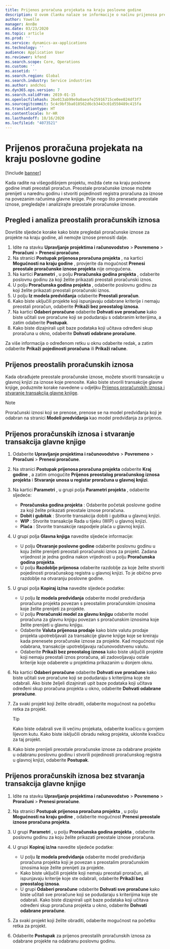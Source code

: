 ```yaml
---
title: Prijenos proračuna projekata na kraju poslovne godine
description: U ovom članku nalaze se informacije o načinu prijenosa preostalog proračunskog iznosa u naredne godine i stvaranju pojedinosti proračunskog registra.
author: Yowelle
manager: AnnBe
ms.date: 03/23/2020
ms.topic: article
ms.prod: ''
ms.service: dynamics-ax-applications
ms.technology: ''
audience: Application User
ms.reviewer: kfend
ms.search.scope: Core, Operations
ms.custom: ''
ms.assetid: ''
ms.search.region: Global
ms.search.industry: Service industries
ms.author: andchoi
ms.dyn365.ops.version: 7
ms.search.validFrom: 2019-01-15
ms.openlocfilehash: 26e013ab99e9a0aeafe25916715ce0ee024df3f7
ms.sourcegitcommit: 5c4c9bf3ba018562d6cb3443c01d550489c415fa
ms.translationtype: HT
ms.contentlocale: hr-HR
ms.lasthandoff: 10/16/2020
ms.locfileid: "4073521"
---
```

# <a name="transfer-project-budgets-at-fiscal-year-end"></a>Prijenos proračuna projekata na kraju poslovne godine

[!include [banner](../includes/banner.md)]

Kada radite na višegodišnjem projektu, možda ćete na kraju poslovne godine imati preostali proračun. Preostale proračunske iznose možete prenijeti u narednu godinu i stvoriti pojedinosti registra proračuna za iznose na povezanim računima glavne knjige. Prije nego što prenesete preostale iznose, pregledajte i analizirajte preostale proračunske iznose.

## <a name="review-and-analyze-remaining-budget-amounts"></a>Pregled i analiza preostalih proračunskih iznosa

Dovršite sljedeće korake kako biste pregledali proračunske iznose za projekte na kraju godine, ali nemojte iznose prenositi dalje.

1. Idite na stavku **Upravljanje projektima i računovodstvo** > **Povremeno** > **Proračuni** > **Prenesi proračune**. 
2. Na stranici **Postupak prijenosa proračuna projekta** , na kartici **Mogućnosti na kraju godine** , provjerite da mogućnost **Prenesi preostale proračunske iznose projekta** nije omogućena.
3. Na kartici **Parametri** , u polju **Proračunska godina projekta** , odaberite poslovnu godinu za koji želite prikazati preostali proračunski iznos. 
4. U polju **Proračunska godina projekta** , odaberite poslovnu godinu za koji želite prikazati preostali proračunski iznos. 
5. U polju **Iz modela predviđanja** odaberite **Preostali proračun**. 
6. Kako biste uključili projekte koji ispunjavaju odabrane kriterije i nemaju preostali proračun, odaberite **Prikaži bez preostalog iznosa**.  
7. Na kartici **Odaberi proračune** odaberite **Dohvati sve proračune** kako biste učitali sve proračune koji se podudaraju s odabranim kriterijima, a zatim odaberite **Postupak**. 
8. Kako biste dizajnirali upit baze podataka koji učitava određeni skup proračuna u okno, odaberite **Dohvati odabrane proračune**.

Za više informacija o određenom retku u oknu odaberite redak, a zatim odaberite **Prikaži pojedinosti proračuna** ili **Prikaži račune**.

## <a name="carry-forward-remaining-budget-amounts"></a>Prijenos preostalih proračunskih iznosa 

Kada obrađujete preostale proračunske iznose, možete stvoriti transakcije u glavnoj knjizi za iznose koje prenosite. Kako biste stvorili transakcije glavne knjige, poduzmite korake navedene u odjeljku [Prijenos proračunskih iznosa i stvaranje transakcija glavne knjige](#carry-forward). 

> [!NOTE]
> Proračunski iznosi koji se prenose, prenose se na model predviđanja koji je odabran na stranici **Modeli predviđanja** kao model predviđanja za prijenos.  

## <a name="carry-forward-budget-amounts-and-create-general-ledger-transactions"></a><a name="carry-forward"></a>Prijenos proračunskih iznosa i stvaranje transakcija glavne knjige

1.  Odaberite **Upravljanje projektima i računovodstvo** > **Povremeno** > **Proračuni** > **Prenesi proračune**. 
2. Na stranici **Postupak prijenosa proračuna projekta** odaberite **Kraj godine** , a zatim omogućite **Prijenos preostalog proračunskog iznosa projekta** i **Stvaranje unosa u registar proračuna u glavnoj knjizi**. 
3. Na kartici **Parametri** , u grupi polja **Parametri projekta** , odaberite sljedeće:

   - **Proračunska godina projekta** : Odaberite početak poslovne godine za koji želite prikazati preostale iznose proračuna. 
   - **Dobit i gubitak** : Stvorite transakcija dobiti i gubitka u glavnoj knjizi. 
   -  **WIP** : Stvorite transakcije Rada u tijeku (WIP) u glavnoj knjizi.
   -  **Plaća** : Stvorite transakcije raspodjele plaća u glavnoj knjizi. 

5. U grupi polja **Glavna knjiga** navedite sljedeće informacije: 

   - U polju **Otvaranje poslovne godine** odaberite poslovnu godinu u koju želite prenijeti preostali proračunski iznos za projekt. Zadana vrijednost je jedna godina nakon vrijednosti u polju **Proračunska godina projekta**.
   -  U polju **Razdoblje prijenosa** odaberite razdoblje za koje želite stvoriti pojedinosti proračunskog registra u glavnoj knjizi. To je obično prvo razdoblje na otvaranju poslovne godine.

6. U grupi polja **Kopiraj iz/na** navedite sljedeće podatke:

   - U polju **Iz modela predviđanja** odaberite model predviđanja proračuna projekta povezan s preostalim proračunskim iznosima koje želite prenijeti za projekte. 
   - U polju **Proračunski model za glavnu knjigu** odaberite model proračuna za glavnu knjigu povezan s proračunskim iznosima koje želite prenijeti u glavnu knjigu. 
   -  Odaberite **Valuta prijenosa prodaje** kako biste valutu prodaje projekta upotrebljavali za transakcije glavne knjige koje se kreiraju kada prenesete proračunske iznose za projekte. Kad mogućnost nije odabrana, transakcije upotrebljavaju računovodstvenu valutu. 
   -  Odaberite **Prikaži bez preostalog iznosa** kako biste uključili projekte koji nemaju preostali iznos proračuna, ali zadovoljavaju ostale kriterije koje odaberete u projektima prikazanim u donjem oknu.

7. Na kartici **Odaberi proračune** odaberite **Dohvati sve proračune** kako biste učitali sve proračune koji se podudaraju s kriterijima koje ste odabrali. Ako biste željeli dizajnirati upit baze podataka koji učitava određeni skup proračuna projekta u okno, odaberite **Dohvati odabrane proračune**.
8. Za svaki projekt koji želite obraditi, odaberite mogućnost na početku retka za projekt.

    > [!TIP]
    > Kako biste odabrali sve ili većinu projekata, odaberite kvačicu u gornjem lijevom kutu. Kako biste isključili obradu nekog projekta, uklonite kvačicu za taj projekt.

9. Kako biste prenijeli preostale proračunske iznose za odabrane projekte u odabranu poslovnu godinu i stvorili pojedinosti proračunskog registra u glavnoj knjizi, odaberite **Postupak**.

## <a name="carry-forward-budget-amounts-without-creating-general-ledger-transactions"></a>Prijenos proračunskih iznosa bez stvaranja transakcija glavne knjige

1. Idite na stavku **Upravljanje projektima i računovodstvo** > **Povremeno** > **Proračuni** > **Prenesi proračune**.
2. Na stranici **Postupak prijenosa proračuna projekta** , u polju **Mogućnosti na kraju godine** , odaberite mogućnost **Prenesi preostale iznose proračuna projekta**.
3. U grupi **Parametri** , u polju **Proračunska godina projekta** , odaberite poslovnu godinu za koju želite prikazati preostale iznose proračuna.
4. U grupi **Kopiraj iz/na** navedite sljedeće podatke:

   - U polju **Iz modela predviđanja** odaberite model predviđanja proračuna projekta koji je povezan s preostalim proračunskim iznosima koje želite prenijeti za projekte. 
   - Kako biste uključili projekte koji nemaju preostali proračun, ali ispunjavaju kriterije koje ste odabrali, odaberite **Prikaži bez preostalog iznosa**.
   - U grupi **Odaberi proračune** odaberite **Dohvati sve proračune** kako biste učitali sve proračune koji se podudaraju s kriterijima koje ste odabrali. Kako biste dizajnirali upit baze podataka koji učitava određeni skup proračuna projekta u okno, odaberite **Dohvati odabrane proračune**.

5. Za svaki projekt koji želite obraditi, odaberite mogućnost na početku retka za projekt. 
6. Odaberite **Postupak** za prijenos preostalih proračunskih iznosa za odabrane projekte na odabranu poslovnu godinu.

